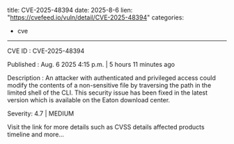  
title: CVE-2025-48394
date: 2025-8-6
lien: "https://cvefeed.io/vuln/detail/CVE-2025-48394"
categories:
  - cve
---

CVE ID : CVE-2025-48394

Published :  Aug. 6
2025
4:15 p.m. | 5 hours
11 minutes ago

Description : An attacker with authenticated and privileged access could modify the contents of a non-sensitive file by traversing the path in the limited shell of the CLI. This security issue has been fixed in the latest version which is available on the Eaton download center.

Severity: 4.7 | MEDIUM

Visit the link for more details
such as CVSS details
affected products
timeline
and more...
